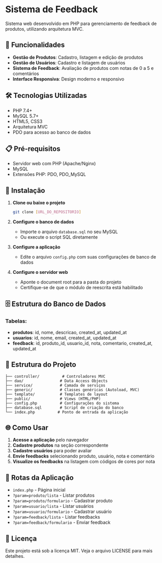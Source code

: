 # Sistema de Feedback

Sistema web desenvolvido em PHP para gerenciamento de feedback de produtos, utilizando arquitetura MVC.

## 🚀 Funcionalidades

- **Gestão de Produtos**: Cadastro, listagem e edição de produtos
- **Gestão de Usuários**: Cadastro e listagem de usuários
- **Sistema de Feedback**: Avaliação de produtos com notas de 0 a 5 e comentários
- **Interface Responsiva**: Design moderno e responsivo

## 🛠️ Tecnologias Utilizadas

- PHP 7.4+
- MySQL 5.7+
- HTML5, CSS3
- Arquitetura MVC
- PDO para acesso ao banco de dados

## 📋 Pré-requisitos

- Servidor web com PHP (Apache/Nginx)
- MySQL
- Extensões PHP: PDO, PDO_MySQL

## 🔧 Instalação

1. **Clone ou baixe o projeto**
   ```bash
   git clone [URL_DO_REPOSITORIO]
   ```

2. **Configure o banco de dados**
   - Importe o arquivo `database.sql` no seu MySQL
   - Ou execute o script SQL diretamente

3. **Configure a aplicação**
   - Edite o arquivo `config.php` com suas configurações de banco de dados

4. **Configure o servidor web**
   - Aponte o document root para a pasta do projeto
   - Certifique-se de que o módulo de reescrita está habilitado

## 🗄️ Estrutura do Banco de Dados

### Tabelas:
- **produtos**: id, nome, descricao, created_at, updated_at
- **usuarios**: id, nome, email, created_at, updated_at  
- **feedback**: id, produto_id, usuario_id, nota, comentario, created_at, updated_at

## 📁 Estrutura do Projeto

```
├── controller/          # Controladores MVC
├── dao/                # Data Access Objects
├── service/            # Camada de serviços
├── generic/            # Classes genéricas (Autoload, MVC)
├── template/           # Templates de layout
├── public/             # Views (HTML/PHP)
├── config.php          # Configurações do sistema
├── database.sql        # Script de criação do banco
└── index.php          # Ponto de entrada da aplicação
```

## 🌐 Como Usar

1. **Acesse a aplicação** pelo navegador
2. **Cadastre produtos** na seção correspondente
3. **Cadastre usuários** para poder avaliar
4. **Envie feedbacks** selecionando produto, usuário, nota e comentário
5. **Visualize os feedbacks** na listagem com códigos de cores por nota

## 🔗 Rotas da Aplicação

- `index.php` - Página inicial
- `?param=produto/lista` - Listar produtos
- `?param=produto/formulario` - Cadastrar produto
- `?param=usuario/lista` - Listar usuários
- `?param=usuario/formulario` - Cadastrar usuário
- `?param=feedback/lista` - Listar feedbacks
- `?param=feedback/formulario` - Enviar feedback

## 📄 Licença

Este projeto está sob a licença MIT. Veja o arquivo LICENSE para mais detalhes.